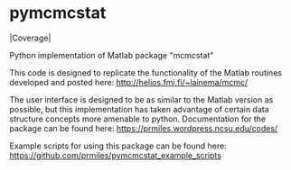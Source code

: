 # pymcmcstat

|Coverage|

Python implementation of Matlab package "mcmcstat"

This code is designed to replicate the functionality of the Matlab routines developed and posted here: http://helios.fmi.fi/~lainema/mcmc/

The user interface is designed to be as similar to the Matlab version as possible, but this implementation has taken advantage of certain data structure concepts more amenable to python.  Documentation for the package can be found here: https://prmiles.wordpress.ncsu.edu/codes/

Example scripts for using this package can be found here: https://github.com/prmiles/pymcmcstat_example_scripts

